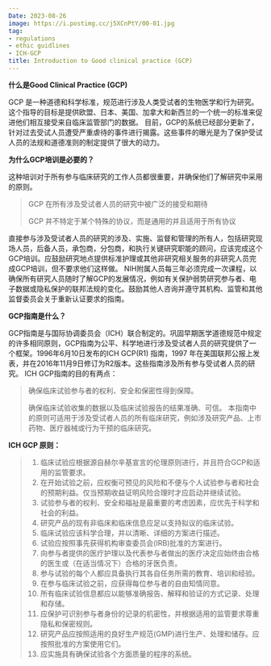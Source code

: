 ```yaml
---
Date: 2023-08-26
image: https://i.postimg.cc/j5XCnPtY/00-01.jpg
tag:
- regulations
- ethic guidlines
- ICH-GCP
title: Introduction to Good clinical practice (GCP)
---
```


**什么是Good Clinical Practice (GCP)**

GCP 是一种道德和科学标准，规范进行涉及人类受试者的生物医学和行为研究。这个指导的目标是提供欧盟、日本、美国、加拿大和新西兰的一个统一的标准来促进他们相互接受来自临床监管部门的数据。
    目前，GCP的系统已经部分更新了，针对过去受试人员遭受严重虐待的事件进行揭露。这些事件的曝光是为了保护受试人员的法规和道德准则的制定提供了很大的动力。

**为什么GCP培训是必要的？**

这种培训对于所有参与临床研究的工作人员都很重要，并确保他们了解研究中采用的原则。

> GCP 在所有涉及受试者人员的研究中被广泛的接受和期待
>
> GCP 并不特定于某个特殊的协议，而是通用的并且适用于所有协议

直接参与涉及受试者人员的研究的涉及、实施、监督和管理的所有人，包括研究现场人员，后备人员，承包商，分包商，和执行关键研究职能的顾问，应该完成这个GCP培训。应鼓励研究地点提供标准护理或其他非研究相关服务的非研究人员完成GCP培训，但不要求他们这样做。
    NIH附属人员每三年必须完成一次课程，以确保所有研究人员随时了解GCP的发展情况，例如有关保护弱势研究参与者、电子数据或隐私保护的联邦法规的变化。鼓励其他人咨询并遵守其机构、监管和其他监督委员会关于重新认证要求的指南。

**GCP指南是什么？**

GCP指南是与国际协调委员会（ICH）联合制定的。巩固早期医学道德规范中规定的许多相同原则，GCP指南为公平、科学地进行涉及受试者人员的研究提供了一个框架。1996年6月10日发布的ICH GCP(R1) 指南，1997 年在美国联邦公报上发表，并在2016年11月9日修订为R2版本。这些指南涉及所有参与受试者人员的研究。
    ICH GCP指南的目的有两点：
> 确保临床试验参与者的权利、安全和保密性得到保障。
>
> 确保临床试验收集的数据以及临床试验报告的结果准确、可信。
    本指南中的原则可适用于涉及受试者人员的所有临床研究，例如涉及研究产品、上市药物、医疗器械或行为干预的临床研究。

**ICH GCP 原则：**
> 1. 临床试验应根据源自赫尔辛基宣言的伦理原则进行，并且符合GCP和适用的监管要求。
> 2. 在开始试验之前，应权衡可预见的风险和不便与个人试验参与者和社会的预期利益。仅当预期收益证明风险合理时才应启动并继续试验。
> 3. 试验参与者的权利、安全和福祉是最重要的考虑因素，应优先于科学和社会的利益。
> 4. 研究产品的现有非临床和临床信息应足以支持拟议的临床试验。
> 5. 临床试验应该科学合理，并以清晰、详细的方案进行描述。
> 6. 试验应按照事先获得机构审查委员会(IRB)批准的方案进行。
> 7. 向参与者提供的医疗护理以及代表参与者做出的医疗决定应始终由合格的医生或（在适当情况下）合格的牙医负责。
> 8. 参与试验的每个人都应具备执行其各自任务所需的教育、培训和经验。
> 9. 在参与临床试验之前，应获得每位参与者的自由知情同意。
> 10. 所有临床试验信息都应以能够准确报告、解释和验证的方式记录、处理和存储。
> 11. 应保护可识别参与者身份的记录的机密性，并根据适用的监管要求尊重隐私和保密规则。
> 12. 研究产品应按照适用的良好生产规范(GMP)进行生产、处理和储存。应按照批准的方案使用它们。
> 13. 应实施具有确保试验各个方面质量的程序的系统。


